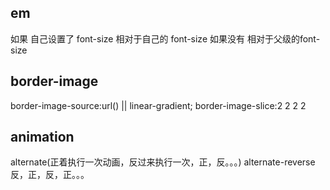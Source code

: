 ## em
如果 自己设置了 font-size 相对于自己的 font-size
如果没有 相对于父级的font-size

## border-image
border-image-source:url() || linear-gradient;
border-image-slice:2 2 2 2

## animation
alternate(正着执行一次动画，反过来执行一次，正，反。。。)
alternate-reverse  反，正，反，正。。。